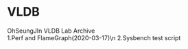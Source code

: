 # VLDB
OhSeungJIn VLDB Lab Archive  
  1.Perf and FlameGraph(2020-03-17)\n
  2.Sysbench test script
  
